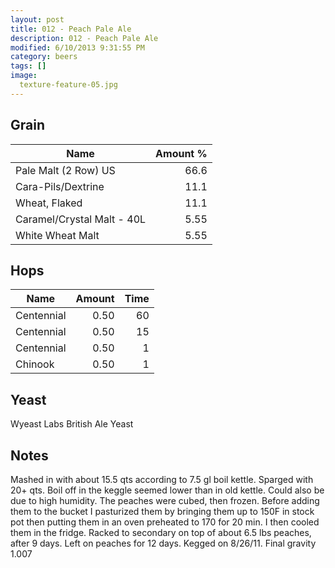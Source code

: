 ```yaml
---
layout: post
title: 012 - Peach Pale Ale
description: 012 - Peach Pale Ale
modified: 6/10/2013 9:31:55 PM
category: beers
tags: []
image:
  texture-feature-05.jpg
---
```



## Grain

| Name | Amount %|
| ---- | ------: |
| Pale Malt (2 Row) US | 66.6 
| Cara-Pils/Dextrine | 11.1 
| Wheat, Flaked | 11.1 
| Caramel/Crystal Malt - 40L | 5.55 
| White Wheat Malt | 5.55 

## Hops

| Name | Amount | Time |
| ---- | -----: | ---: |
| Centennial | 0.50 | 60 
| Centennial | 0.50 | 15 
| Centennial | 0.50 | 1 
| Chinook | 0.50 | 1 

## Yeast
Wyeast Labs British Ale Yeast

## Notes
Mashed in with about 15.5 qts according to 7.5 gl boil kettle. Sparged with 20+ qts. Boil off in the keggle seemed lower than in old kettle. Could also be due to high humidity. The peaches were cubed, then frozen. Before adding them to the bucket I pasturized them by bringing them up to 150F in stock pot then putting them in an oven preheated to 170 for 20 min. I then cooled them in the fridge. Racked to secondary on top of about 6.5 lbs peaches, after 9 days. Left on peaches for 12 days. Kegged on 8/26/11. Final gravity 1.007
